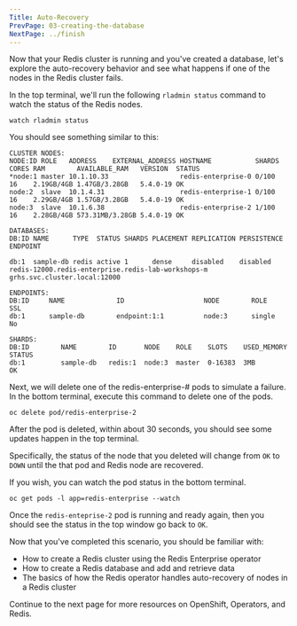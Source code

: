 ```yaml
---
Title: Auto-Recovery
PrevPage: 03-creating-the-database
NextPage: ../finish
---
```


Now that your Redis cluster is running and you've created a database, let's explore the auto-recovery behavior and see what happens if one of the nodes in the Redis cluster fails.

In the top terminal, we'll run the following `rladmin status` command to watch the status of the Redis nodes.

```execute-1
watch rladmin status
```

You should see something similar to this:
```
CLUSTER NODES:
NODE:ID ROLE   ADDRESS    EXTERNAL_ADDRESS HOSTNAME           SHARDS CORES RAM        AVAILABLE_RAM   VERSION  STATUS
*node:1 master 10.1.10.33                  redis-enterprise-0 0/100  16    2.19GB/4GB 1.47GB/3.28GB   5.4.0-19 OK
node:2  slave  10.1.4.31                   redis-enterprise-1 0/100  16    2.29GB/4GB 1.57GB/3.28GB   5.4.0-19 OK
node:3  slave  10.1.6.38                   redis-enterprise-2 1/100  16    2.28GB/4GB 573.31MB/3.28GB 5.4.0-19 OK

DATABASES:
DB:ID NAME      TYPE  STATUS SHARDS PLACEMENT REPLICATION PERSISTENCE ENDPOINT

db:1  sample-db redis active 1      dense     disabled    disabled    redis-12000.redis-enterprise.redis-lab-workshops-m
grhs.svc.cluster.local:12000

ENDPOINTS:
DB:ID     NAME             ID                    NODE        ROLE        SSL
db:1      sample-db        endpoint:1:1          node:3      single      No

SHARDS:
DB:ID        NAME        ID       NODE    ROLE    SLOTS    USED_MEMORY   STATUS
db:1         sample-db   redis:1  node:3  master  0-16383  3MB           OK
```

Next, we will delete one of the redis-enterprise-# pods to simulate a failure. In the bottom terminal, execute this command to delete one of the pods.

```execute-2
oc delete pod/redis-enterprise-2
```

After the pod is deleted, within about 30 seconds, you should see some updates happen in the top terminal. 

Specifically, the status of the node that you deleted will change from `OK` to `DOWN` until the that pod and Redis node are recovered.

 If you wish, you can watch the pod status in the bottom terminal. 

```execute-2
oc get pods -l app=redis-enterprise --watch
```

Once the `redis-enteprise-2` pod is running and ready again, then you should see the status in the top window go back to `OK`.

Now that you've completed this scenario, you should be familiar with:
* How to create a Redis cluster using the Redis Enterprise operator
* How to create a Redis database and add and retrieve data
* The basics of how the Redis operator handles auto-recovery of nodes in a Redis cluster

Continue to the next page for more resources on OpenShift, Operators, and Redis.


